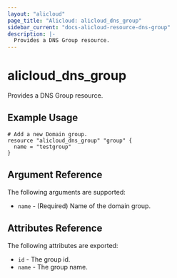 ```yaml
---
layout: "alicloud"
page_title: "Alicloud: alicloud_dns_group"
sidebar_current: "docs-alicloud-resource-dns-group"
description: |-
  Provides a DNS Group resource.
---
```


# alicloud\_dns\_group

Provides a DNS Group resource.

## Example Usage

```
# Add a new Domain group.
resource "alicloud_dns_group" "group" {
  name = "testgroup"
}
```
## Argument Reference

The following arguments are supported:

* `name` - (Required) Name of the domain group.    

## Attributes Reference

The following attributes are exported:

* `id` - The group id.
* `name` - The group name.